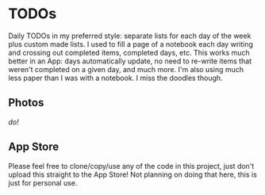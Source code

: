 # TODOs

Daily TODOs in my preferred style: separate lists for each day of the week plus custom made lists. I used to fill a page of a notebook each day writing and crossing out completed items, completed days, etc. This works much better in an App: days automatically update, no need to re-write items that weren't completed on a given day, and much more. I'm also using much less paper than I was with a notebook. I miss the doodles though.

## Photos

_do!_

## App Store

Please feel free to clone/copy/use any of the code in this project, just don't upload this straight to the App Store! Not planning on doing that here, this is just for personal use.

